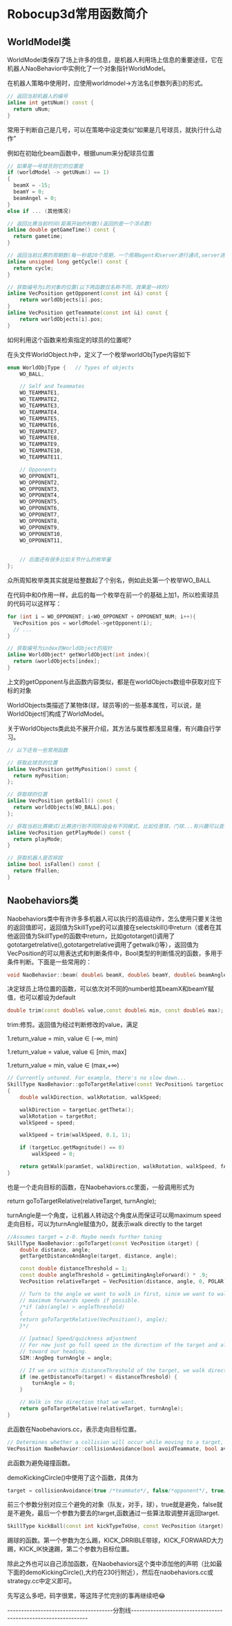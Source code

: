 # 		Robocup3d常用函数简介

## WorldModel类

WorldModel类保存了场上许多的信息，是机器人利用场上信息的重要途径，它在机器人NaoBehavior中实例化了一个对象指针WorldModel。

在机器人策略中使用时，应使用worldmodel->方法名([参数列表])的形式。

```c++
// 返回当前机器人的编号
inline int getUNum() const {
  return uNum;
}
```

常用于判断自己是几号，可以在策略中设定类似“如果是几号球员，就执行什么动作”

例如在初始化beam函数中，根据unum来分配球员位置

```c++
// 如果是一号球员则它的位置是
if (worldModel -> getUNum() == 1)
{
  beamX = -15;
  beamY = 0;
  beamAngel = 0;
}
else if ... (其他情况)
```

~~~c++
// 返回比赛当前时间(距离开始的秒数)(返回的是一个浮点数)
inline double getGameTime() const {
  return gametime;
}
~~~

```c++
// 返回当前比赛的周期数(每一秒是20个周期，一个周期agent和server进行通讯,server进行仿真处理后将场上的信息返回发送给agent)
inline unsigned long getCycle() const {
  return cycle;
}
```

~~~c++
// 获取编号为i的对象的位置(以下两函数仅名称不同，效果是一样的)
inline VecPosition getOpponent(const int &i) const {
	return worldObjects[i].pos;
}
inline VecPosition getTeammate(const int &i) const {
	return worldObjects[i].pos;
}
~~~

如何利用这个函数来检索指定的球员的位置呢?

在头文件WorldObject.h中，定义了一个枚举worldObjType内容如下

~~~c++
enum WorldObjType {   // Types of objects
    WO_BALL,

    // Self and Teammates
    WO_TEAMMATE1,
    WO_TEAMMATE2,
    WO_TEAMMATE3,
    WO_TEAMMATE4,
    WO_TEAMMATE5,
    WO_TEAMMATE6,
    WO_TEAMMATE7,
    WO_TEAMMATE8,
    WO_TEAMMATE9,
    WO_TEAMMATE10,
    WO_TEAMMATE11,

    // Opponents
    WO_OPPONENT1,
    WO_OPPONENT2,
    WO_OPPONENT3,
    WO_OPPONENT4,
    WO_OPPONENT5,
    WO_OPPONENT6,
    WO_OPPONENT7,
    WO_OPPONENT8,
    WO_OPPONENT9,
    WO_OPPONENT10,
    WO_OPPONENT11,
  	
  
  	// 后面还有很多比如关节什么的枚举量
};

~~~

众所周知枚举类其实就是给整数起了个别名，例如此处第一个枚举WO_BALL

在代码中和0作用一样，此后的每一个枚举在前一个的基础上加1，所以检索球员的代码可以这样写：

~~~c++
for (int i = WO_OPPONENT; i<WO_OPPONENT + OPPONENT_NUM; i++){
  VecPosition pos = worldModel->getOpponent(i);
  // ...
}
~~~

~~~c++
// 获取编号为index的WorldObject的指针
inline WorldObject* getWorldObject(int index){
  return &worldObjects[index];
}
~~~



上文的getOpponent与此函数内容类似，都是在worldObjects数组中获取对应下标的对象

WorldObjects类描述了某物体(球，球员等)的一些基本属性，可以说，是WorldObject们构成了WorldModel。

关于WorldObjects类此处不展开介绍，其方法与属性都浅显易懂，有兴趣自行学习。

~~~c++
// 以下还有一些常用函数

// 获取此球员的位置
inline VecPosition getMyPosition() const {
  return myPosition;
};

// 获取球的位置
inline VecPosition getBall() const {
  return worldObjects[WO_BALL].pos;
};

// 获取当前比赛模式(比赛进行到不同阶段会有不同模式，比如任意球，门球...有兴趣可以查看源码自行观看)
inline VecPosition getPlayMode() const {
  return playMode;
}

// 获取机器人是否摔跤
inline bool isFallen() const {
  return fFallen;
}
~~~



## Naobehaviors类

Naobehaviors类中有许许多多机器人可以执行的高级动作，怎么使用只要关注他的返回值即可，返回值为SkillType的可以直接在selectskill()中return（或者在其他返回值为SkillType的函数中return，比如gototarget()调用了gototargetrelative(),gototargetrelative调用了getwalk()等），返回值为VecPosition的可以用表达式和判断条件中，Bool类型的判断情况的函数，多用于条件判断。下面是一些常用的：

~~~c++
void NaoBehavior::beam( double& beamX, double& beamY, double& beamAngle );
~~~

决定球员上场位置的函数，可以依次对不同的number给其beamX和beamY赋值，也可以都设为default

~~~c++
double trim(const double& value,const double& min, const double& max);
~~~

trim:修剪。返回值为经过判断修改的value，满足

1.return_value = min, value ∈ (-∞, min)

1.return_value = value, value ∈ [min, max]

1.return_value = min, value ∈ (max,+∞)





~~~c++
// Currently untuned. For example, there's no slow down...
SkillType NaoBehavior::goToTargetRelative(const VecPosition& targetLoc, const double& targetRot, const double speed, bool fAllowOver180Turn, WalkRequestBlock::ParamSet paramSet)
{
    double walkDirection, walkRotation, walkSpeed;

    walkDirection = targetLoc.getTheta();
    walkRotation = targetRot;
    walkSpeed = speed;

    walkSpeed = trim(walkSpeed, 0.1, 1);

    if (targetLoc.getMagnitude() == 0)
        walkSpeed = 0;

    return getWalk(paramSet, walkDirection, walkRotation, walkSpeed, fAllowOver180Turn);
}
~~~

也是一个走向目标的函数，在Naobehaviors.cc里面，一般调用形式为

return goToTargetRelative(relativeTarget, turnAngle);

turnAngle是一个角度，让机器人转动这个角度从而保证可以用maximum speed走向目标，可以为turnAngle赋值为0，就表示walk directly to the target

~~~c++
//Assumes target = z-0. Maybe needs further tuning
SkillType NaoBehavior::goToTarget(const VecPosition &target) {
    double distance, angle;
    getTargetDistanceAndAngle(target, distance, angle);

    const double distanceThreshold = 1;
    const double angleThreshold = getLimitingAngleForward() * .9;
    VecPosition relativeTarget = VecPosition(distance, angle, 0, POLAR);

    // Turn to the angle we want to walk in first, since we want to walk with
    // maximum forwards speeds if possible.
    /*if (abs(angle) > angleThreshold)
    {
    return goToTargetRelative(VecPosition(), angle);
    }*/

    // [patmac] Speed/quickness adjustment
    // For now just go full speed in the direction of the target and also turn
    // toward our heading.
    SIM::AngDeg turnAngle = angle;

    // If we are within distanceThreshold of the target, we walk directly to the target
    if (me.getDistanceTo(target) < distanceThreshold) {
        turnAngle = 0;
    }

    // Walk in the direction that we want.
    return goToTargetRelative(relativeTarget, turnAngle);
}
~~~

此函数在Naobehaviors.cc，表示走向目标位置。





~~~c++
// Determines whether a collision will occur while moving to a target, adjusting accordingly when necessary
VecPosition NaoBehavior::collisionAvoidance(bool avoidTeammate, bool avoidOpponent, bool avoidBall, double PROXIMITY_THRESH, double COLLISION_THRESH, VecPosition target, bool fKeepDistance)；
~~~

此函数为避免碰撞函数。

demoKickingCircle()中使用了这个函数，具体为

~~~c++
target = collisionAvoidance(true /*teammate*/, false/*opponent*/, true/*ball*/, 1/*proximity thresh*/, .5/*collision thresh*/, target, true/*keepDistance*/);
~~~

前三个参数分别对应三个避免的对象（队友，对手，球），true就是避免，false就是不避免，最后一个参数为要去的target,函数通过一些算法取调整并返回target.





~~~c++
SkillType kickBall(const int kickTypeToUse, const VecPosition &target);
~~~

踢球的函数。第一个参数为怎么踢，KICK_DRRIBLE带球，KICK_FORWARD大力踢，KICK_IK快速踢，第二个参数为目标位置。



除此之外也可以自己添加函数，在Naobehaviors这个类中添加他的声明（比如最下面的demoKickingCircle(),大约在230行附近），然后在naobehaviors.cc或strategy.cc中定义即可。







先写这么多吧，码字很累，等这阵子忙完别的事再继续吧😂

--------------------------------------分割线--------------------------------------------------------------